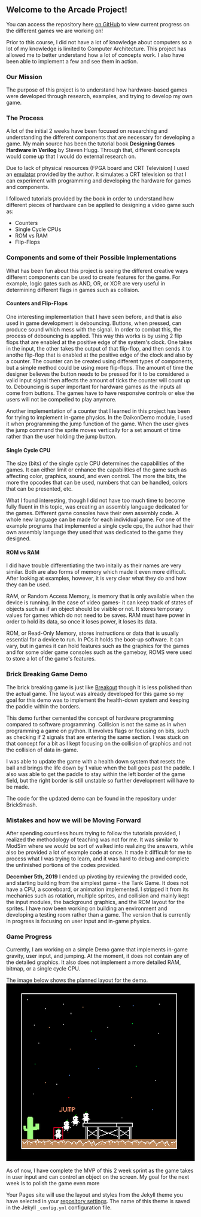 ## Welcome to the Arcade Project!

You can access the repository here [on GitHub](https://github.com/Kristtiya/Games-in-Verilog) to view current progress on the different games we are working on!

Prior to this course, I did not have a lot of knowledge about computers so a lot of my knowledge is limited to Computer Architecture. This project has allowed me to better understand how a lot of concepts work. I also have been able to implement a few and see them in action.

### Our Mission
The purpose of this project is to understand how hardware-based games were developed through research, examples, and trying to develop my own game.

### The Process
A lot of the initial 2 weeks have been focused on researching and understanding the different components that are necessary for developing a game. My main source has been the tutorial book **Designing Games Hardware in Verilog** by Steven Hugg. Through that, different concepts would come up that I would do external research on.

Due to lack of physical resources (FPGA board and CRT Television) I used an [emulator](https://8bitworkshop.com/v3.4.2/?file=clock_divider.v&platform=verilog) provided by the author. It simulates a CRT television so that I can experiment with programming and developing the hardware for games and components.

I followed tutorials provided by the book in order to understand how different pieces of hardware can be applied to designing a video game such as:
  * Counters
  * Single Cycle CPUs
  * ROM vs RAM
  * Flip-Flops

### Components and some of their Possible Implementations
What has been fun about this project is seeing the different creative ways different components can be used to create features for the game. For example, logic gates such as AND, OR, or XOR are very useful in determining different flags in games such as collision. 

#### Counters and Flip-Flops
One interesting implementation that I have seen before, and that is also used in game development is debouncing. Buttons, when pressed, can produce sound which mess with the signal. In order to combat this, the process of debouncing is applied. 
This way this works is by using 2 flip flops that are enabled at the positive edge of the system's clock. One takes in the input, the other takes the output of that flip-flop, and then sends it to anothe flip-flop that is enabled at the positive edge of the clock and also by a counter. The counter can be created using different types of components, but a simple method could be using more flip-flops. The amount of time the designer believes the button needs to be pressed for it to be considered a valid input signal then affects the amount of ticks the counter will count up to. Debouncing is super important for hardware games as the inputs all come from buttons. The games have to have responsive controls or else the users will not be compelled to play anymore.

Another implementation of a counter that I learned in this project has been for trying to implement in-game physics. In the DaikonDemo module, I used it when programming the jump function of the game. When the user gives the jump command the sprite moves vertically for a set amount of time rather than the user holding the jump button.

#### Single Cycle CPU
The size (bits) of the single cycle CPU determines the capabilities of the games. It can either limit or enhance the capabilities of the game such as affecting color, graphics, sound, and even control. The more the bits, the more the opcodes that can be used, numbers that can be handled, colors that can be presented, etc. 

What I found interesting, though I did not have too much time to become fully fluent in this topic, was creating an assembly language dedicated for the games. Different game consoles have their own assembly code. A whole new language can be made for each individual game. For one of the example programs that implemented a single cycle cpu, the author had their own assembly language they used that was dedicated to the game they designed.

#### ROM vs RAM
I did have trouble differentiating the two initally as their names are very similar. Both are also forms of memory which made it even more difficult. After looking at examples, however, it is very clear what they do and how they can be used.

RAM, or Random Access Memory, is memory that is only available when the device is running. In the case of video games- it can keep track of states of objects such as if an object should be visible or not. It stores temporary values for games which do not need to be saves. RAM must have power in order to hold its data, so once it loses power, it loses its data.

ROM, or Read-Only Memory, stores instructions or data that is usually essential for a device to run. In PCs it holds the boot-up software. It can vary, but in games it can hold features such as the graphics for the games and for some older game consoles such as the gameboy, ROMS were used to store a lot of the game's features.

### Brick Breaking Game Demo
The brick breaking game is just like [Breakout](https://en.wikipedia.org/wiki/Breakout_(video_game)) though it is less polished than the actual game. The layout was already developed for this game so my goal for this demo was to implement the health-down system and keeping the paddle within the borders.

This demo further cemented the concept of hardware programming compared to software programming. Collision is not the same as in when programming a game on python. It involves flags or focusing on bits, such as checking if 2 signals that are entering the same section. I was stuck on that concept for a bit as I kept focusing on the collision of graphics and not the collision of data in-game.

I was able to update the game with a health down system that resets the ball and brings the life down by 1 value when the ball goes past the paddle. I also was able to get the paddle to stay within the left border of the game field, but the right border is still unstable so further development will have to be made. 

The code for the updated demo can be found in the repository under BrickSmash. 
### Mistakes and how we will be Moving Forward
After spending countless hours trying to follow the tutorials provided, I realized the methodology of teaching was not for me. It was similar to ModSim where we would be sort of walked into realizing the answers, while also be provided a lot of example code at once. It made it difficult for me to process what I was trying to learn, and it was hard to debug and complete the unfinished portions of the codes provided. 

**December 5th, 2019**
I ended up pivoting by reviewing the provided code, and starting building from the simplest game - the Tank Game. It does not have a CPU, a scoreboard, or animation implemented. I stripped it from its mechanics such as rotation, multiple sprites, and collision and mainly kept the input modules, the background graphics, and the ROM layout for the sprites. I have now been working on building an environment and developing a testing room rather than a game. The version that is currently in progress is focusing on user input and in-game physics.

### Game Progress
Currently, I am working on a simple Demo game that implements in-game gravity, user input, and jumping. At the moment, it does not contain any of the detailed graphics. It also does not implement a more detailed RAM, bitmap, or a single cycle CPU. 

The image below shows the planned layout for the demo.
![Layout](https://github.com/Kristtiya/ArcadeProject/blob/master/Screenshot%20from%202019-12-04%2016-44-29.png "Game Layout")

As of now, I have complete the MVP of this 2 week sprint as the game takes in user input and can control an object on the screen. My goal for the next week is to polish the game even more



Your Pages site will use the layout and styles from the Jekyll theme you have selected in your [repository settings](https://github.com/Kristtiya/ArcadeProject.io/settings). The name of this theme is saved in the Jekyll `_config.yml` configuration file.

